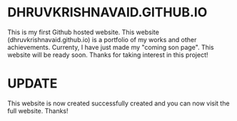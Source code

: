 # DHRUVKRISHNAVAID.GITHUB.IO
This is my first Github hosted website.
This website (dhruvkrishnavaid.github.io) is a portfolio of my works and other achievements.
Currenty, I have just made my "coming son page".
This website will be ready soon.
Thanks for taking interest in this project!

# UPDATE
This website is now created successfully created and you can now visit the full website. Thanks!
